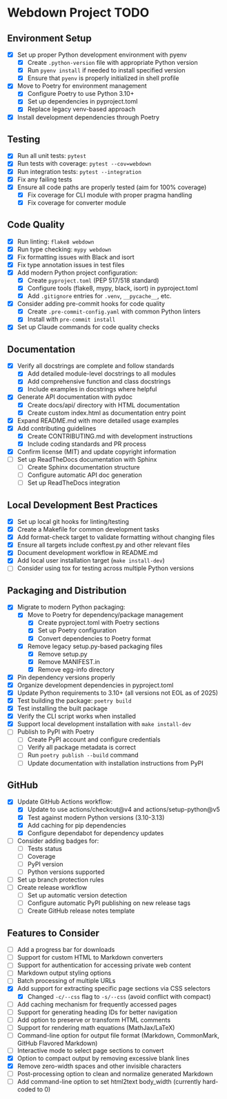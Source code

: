 # Webdown Project TODO

## Environment Setup
- [x] Set up proper Python development environment with pyenv
  - [x] Create `.python-version` file with appropriate Python version
  - [x] Run `pyenv install` if needed to install specified version
  - [x] Ensure that `pyenv` is properly initialized in shell profile
- [x] Move to Poetry for environment management
  - [x] Configure Poetry to use Python 3.10+
  - [x] Set up dependencies in pyproject.toml
  - [x] Replace legacy venv-based approach
- [x] Install development dependencies through Poetry

## Testing
- [x] Run all unit tests: `pytest`
- [x] Run tests with coverage: `pytest --cov=webdown`
- [x] Run integration tests: `pytest --integration`
- [x] Fix any failing tests
- [x] Ensure all code paths are properly tested (aim for 100% coverage)
  - [x] Fix coverage for CLI module with proper pragma handling
  - [x] Fix coverage for converter module

## Code Quality
- [x] Run linting: `flake8 webdown`
- [x] Run type checking: `mypy webdown`
- [x] Fix formatting issues with Black and isort
- [x] Fix type annotation issues in test files
- [x] Add modern Python project configuration:
  - [x] Create `pyproject.toml` (PEP 517/518 standard)
  - [x] Configure tools (flake8, mypy, black, isort) in pyproject.toml
  - [x] Add `.gitignore` entries for `.venv`, `__pycache__`, etc.
- [x] Consider adding pre-commit hooks for code quality
  - [x] Create `.pre-commit-config.yaml` with common Python linters
  - [x] Install with `pre-commit install`
- [x] Set up Claude commands for code quality checks

## Documentation
- [x] Verify all docstrings are complete and follow standards
  - [x] Add detailed module-level docstrings to all modules
  - [x] Add comprehensive function and class docstrings
  - [x] Include examples in docstrings where helpful
- [x] Generate API documentation with pydoc
  - [x] Create docs/api/ directory with HTML documentation
  - [x] Create custom index.html as documentation entry point
- [x] Expand README.md with more detailed usage examples
- [x] Add contributing guidelines
  - [x] Create CONTRIBUTING.md with development instructions
  - [x] Include coding standards and PR process
- [x] Confirm license (MIT) and update copyright information
- [ ] Set up ReadTheDocs documentation with Sphinx
  - [ ] Create Sphinx documentation structure
  - [ ] Configure automatic API doc generation
  - [ ] Set up ReadTheDocs integration

## Local Development Best Practices
- [x] Set up local git hooks for linting/testing
- [x] Create a Makefile for common development tasks
- [x] Add format-check target to validate formatting without changing files
- [x] Ensure all targets include conftest.py and other relevant files
- [x] Document development workflow in README.md
- [x] Add local user installation target (`make install-dev`)
- [ ] Consider using tox for testing across multiple Python versions

## Packaging and Distribution
- [x] Migrate to modern Python packaging:
  - [x] Move to Poetry for dependency/package management
    - [x] Create pyproject.toml with Poetry sections
    - [x] Set up Poetry configuration
    - [x] Convert dependencies to Poetry format
  - [x] Remove legacy setup.py-based packaging files
    - [x] Remove setup.py
    - [x] Remove MANIFEST.in
    - [x] Remove egg-info directory
- [x] Pin dependency versions properly
- [x] Organize development dependencies in pyproject.toml
- [x] Update Python requirements to 3.10+ (all versions not EOL as of 2025)
- [x] Test building the package: `poetry build`
- [x] Test installing the built package
- [x] Verify the CLI script works when installed
- [x] Support local development installation with `make install-dev`
- [ ] Publish to PyPI with Poetry
  - [ ] Create PyPI account and configure credentials
  - [ ] Verify all package metadata is correct
  - [ ] Run `poetry publish --build` command
  - [ ] Update documentation with installation instructions from PyPI

## GitHub
- [x] Update GitHub Actions workflow:
  - [x] Update to use actions/checkout@v4 and actions/setup-python@v5
  - [x] Test against modern Python versions (3.10-3.13)
  - [x] Add caching for pip dependencies
  - [x] Configure dependabot for dependency updates
- [ ] Consider adding badges for:
  - [ ] Tests status
  - [ ] Coverage
  - [ ] PyPI version
  - [ ] Python versions supported
- [ ] Set up branch protection rules
- [ ] Create release workflow
  - [ ] Set up automatic version detection
  - [ ] Configure automatic PyPI publishing on new release tags
  - [ ] Create GitHub release notes template

## Features to Consider
- [ ] Add a progress bar for downloads
- [ ] Support for custom HTML to Markdown converters
- [ ] Support for authentication for accessing private web content
- [ ] Markdown output styling options
- [ ] Batch processing of multiple URLs
- [x] Add support for extracting specific page sections via CSS selectors
  - [x] Changed `-c/--css` flag to `-s/--css` (avoid conflict with compact)
- [ ] Add caching mechanism for frequently accessed pages
- [ ] Support for generating heading IDs for better navigation
- [ ] Add option to preserve or transform HTML comments
- [ ] Support for rendering math equations (MathJax/LaTeX)
- [ ] Command-line option for output file format (Markdown, CommonMark, GitHub Flavored Markdown)
- [ ] Interactive mode to select page sections to convert
- [x] Option to compact output by removing excessive blank lines
- [x] Remove zero-width spaces and other invisible characters
- [ ] Post-processing option to clean and normalize generated Markdown
- [ ] Add command-line option to set html2text body_width (currently hard-coded to 0)
